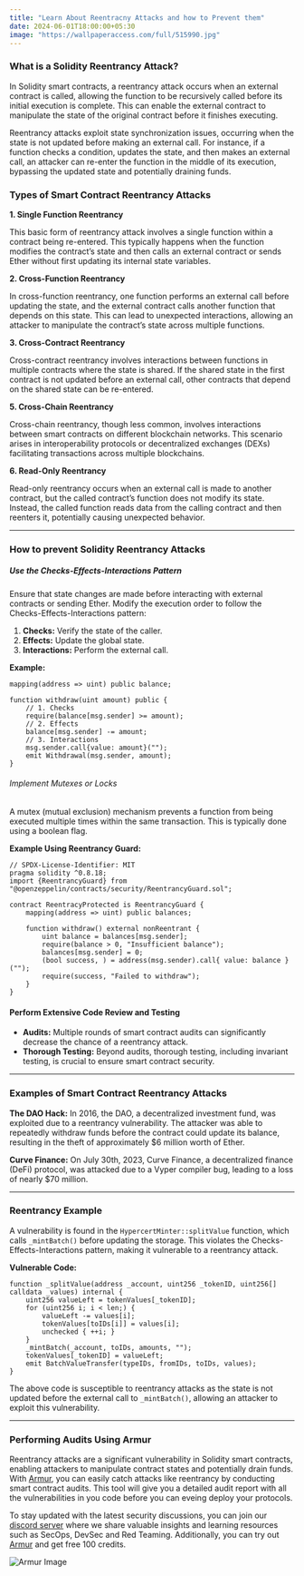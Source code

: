 ```yaml
---
title: "Learn About Reentracny Attacks and how to Prevent them"
date: 2024-06-01T18:00:00+05:30
image: "https://wallpaperaccess.com/full/515990.jpg"
---
```


### What is a Solidity Reentrancy Attack?

In Solidity smart contracts, a reentrancy attack occurs when an external contract is called, allowing the function to be recursively called before its initial execution is complete. This can enable the external contract to manipulate the state of the original contract before it finishes executing.

Reentrancy attacks exploit state synchronization issues, occurring when the state is not updated before making an external call. For instance, if a function checks a condition, updates the state, and then makes an external call, an attacker can re-enter the function in the middle of its execution, bypassing the updated state and potentially draining funds.

### Types of Smart Contract Reentrancy Attacks

**1. Single Function Reentrancy**

This basic form of reentrancy attack involves a single function within a contract being re-entered. This typically happens when the function modifies the contract’s state and then calls an external contract or sends Ether without first updating its internal state variables.

**2. Cross-Function Reentrancy**

In cross-function reentrancy, one function performs an external call before updating the state, and the external contract calls another function that depends on this state. This can lead to unexpected interactions, allowing an attacker to manipulate the contract’s state across multiple functions.

**3. Cross-Contract Reentrancy**

Cross-contract reentrancy involves interactions between functions in multiple contracts where the state is shared. If the shared state in the first contract is not updated before an external call, other contracts that depend on the shared state can be re-entered.

**5. Cross-Chain Reentrancy**

Cross-chain reentrancy, though less common, involves interactions between smart contracts on different blockchain networks. This scenario arises in interoperability protocols or decentralized exchanges (DEXs) facilitating transactions across multiple blockchains.

**6. Read-Only Reentrancy**

Read-only reentrancy occurs when an external call is made to another contract, but the called contract’s function does not modify its state. Instead, the called function reads data from the calling contract and then reenters it, potentially causing unexpected behavior.

---

### How to prevent Solidity Reentrancy Attacks

##### Use the Checks-Effects-Interactions Pattern

Ensure that state changes are made before interacting with external contracts or sending Ether. Modify the execution order to follow the Checks-Effects-Interactions pattern:

1. **Checks:** Verify the state of the caller.
2. **Effects:** Update the global state.
3. **Interactions:** Perform the external call.

**Example:**

```solidity
mapping(address => uint) public balance;

function withdraw(uint amount) public {
    // 1. Checks
    require(balance[msg.sender] >= amount);
    // 2. Effects
    balance[msg.sender] -= amount;
    // 3. Interactions
    msg.sender.call{value: amount}("");
    emit Withdrawal(msg.sender, amount);
}
```

###### Implement Mutexes or Locks

A mutex (mutual exclusion) mechanism prevents a function from being executed multiple times within the same transaction. This is typically done using a boolean flag.

**Example Using Reentrancy Guard:**

```solidity
// SPDX-License-Identifier: MIT
pragma solidity ^0.8.18;
import {ReentrancyGuard} from "@openzeppelin/contracts/security/ReentrancyGuard.sol";

contract ReentracyProtected is ReentrancyGuard {
    mapping(address => uint) public balances;

    function withdraw() external nonReentrant {
        uint balance = balances[msg.sender];
        require(balance > 0, "Insufficient balance");
        balances[msg.sender] = 0;
        (bool success, ) = address(msg.sender).call{ value: balance }("");
        require(success, "Failed to withdraw");
    }
}
```

#### Perform Extensive Code Review and Testing

- **Audits:** Multiple rounds of smart contract audits can significantly decrease the chance of a reentrancy attack.
- **Thorough Testing:** Beyond audits, thorough testing, including invariant testing, is crucial to ensure smart contract security.

---

### Examples of Smart Contract Reentrancy Attacks

**The DAO Hack:** In 2016, the DAO, a decentralized investment fund, was exploited due to a reentrancy vulnerability. The attacker was able to repeatedly withdraw funds before the contract could update its balance, resulting in the theft of approximately $6 million worth of Ether.

**Curve Finance:** On July 30th, 2023, Curve Finance, a decentralized finance (DeFi) protocol, was attacked due to a Vyper compiler bug, leading to a loss of nearly $70 million.

---

### Reentrancy Example

A vulnerability is found in the `HypercertMinter::splitValue` function, which calls `_mintBatch()` before updating the storage. This violates the Checks-Effects-Interactions pattern, making it vulnerable to a reentrancy attack.

**Vulnerable Code:**

```solidity
function _splitValue(address _account, uint256 _tokenID, uint256[] calldata _values) internal {
    uint256 valueLeft = tokenValues[_tokenID];
    for (uint256 i; i < len;) {
        valueLeft -= values[i];
        tokenValues[toIDs[i]] = values[i];
        unchecked { ++i; }
    }
    _mintBatch(_account, toIDs, amounts, "");
    tokenValues[_tokenID] = valueLeft;
    emit BatchValueTransfer(typeIDs, fromIDs, toIDs, values);
}
```

The above code is susceptible to reentrancy attacks as the state is not updated before the external call to `_mintBatch()`, allowing an attacker to exploit this vulnerability.

---

### Performing Audits Using Armur

Reentrancy attacks are a significant vulnerability in Solidity smart contracts, enabling attackers to manipulate contract states and potentially drain funds. With [Armur](https://armur.ai), you can easily catch attacks like reentrancy by conducting smart contract audits. This tool will give you a detailed audit report with all the vulnerabilities in you code before you can eveing deploy your protocols.

To stay updated with the latest security discussions, you can join our [discord server](https://discord.gg/f9V7Z33P) where we share valuable insights and learning resources such as SecOps, DevSec and Red Teaming. Additionally, you can try out [Armur](https://armur.ai) and get free 100 credits.

![Armur Image](https://i.imgur.com/PgDlWyK.png)
